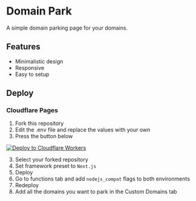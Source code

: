 # Domain Park
A simple domain parking page for your domains.

## Features
- Minimalistic design
- Responsive
- Easy to setup


## Deploy
### Cloudflare Pages
1. Fork this repository
2. Edit the .env file and replace the values with your own
2. Press the button below

[![Deploy to Cloudflare Workers](https://deploy.workers.cloudflare.com/button)](https://dash.cloudflare.com/?to=/:account/workers-and-pages/create/pages/provider/github)


3. Select your forked repository
4. Set framework preset to `Next.js`
5. Deploy
6. Go to functions tab and add `nodejs_compat` flags to both environments
7. Redeploy
8. Add all the domains you want to park in the Custom Domains tab